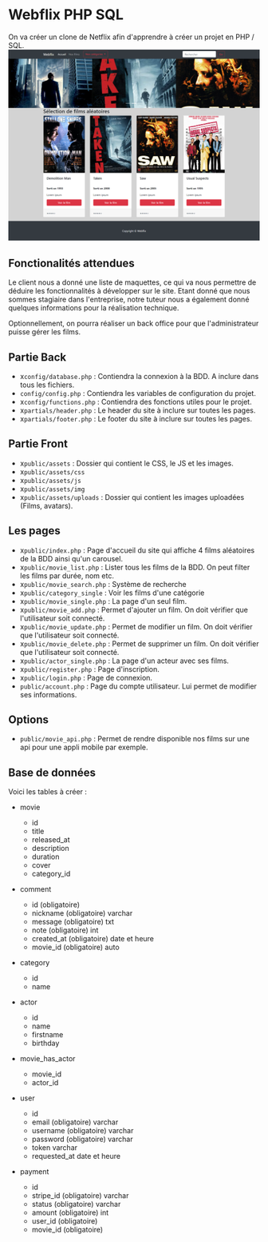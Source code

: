# Webflix PHP SQL

On va créer un clone de Netflix afin d'apprendre à créer un projet en PHP / SQL.
![fil-rouge-webflix](/maquettes/maquette-accueil-webflix.png)

## Fonctionalités attendues

Le client nous a donné une liste de maquettes, ce qui va nous permettre de déduire les fonctionnalités à développer sur le site. Etant donné que nous sommes stagiaire dans l'entreprise, notre tuteur nous a également donné quelques informations pour la réalisation technique.

Optionnellement, on pourra réaliser un back office pour que l'administrateur puisse gérer les films.

## Partie Back

- x`config/database.php` : Contiendra la connexion à la BDD. A inclure dans tous les fichiers.
- `config/config.php` : Contiendra les variables de configuration du projet.
- x`config/functions.php` : Contiendra des fonctions utiles pour le projet.
- x`partials/header.php` : Le header du site à inclure sur toutes les pages.
- x`partials/footer.php` : Le footer du site à inclure sur toutes les pages.

## Partie Front

- x`public/assets` : Dossier qui contient le CSS, le JS et les images.
- x`public/assets/css`
- x`public/assets/js`
- x`public/assets/img`
- x`public/assets/uploads` : Dossier qui contient les images uploadées (Films, avatars).

## Les pages

- x`public/index.php` : Page d'accueil du site qui affiche 4 films aléatoires de la BDD ainsi qu'un carousel.
- x`public/movie_list.php` : Lister tous les films de la BDD. On peut filter les films par durée, nom etc.
- x`public/movie_search.php` : Système de recherche
- x`public/category_single` : Voir les films d'une catégorie
- x`public/movie_single.php` : La page d'un seul film.
- x`public/movie_add.php` : Permet d'ajouter un film. On doit vérifier que l'utilisateur soit connecté.
- x`public/movie_update.php` : Permet de modifier un film. On doit vérifier que l'utilisateur soit connecté.
- x`public/movie_delete.php` : Permet de supprimer un film. On doit vérifier que l'utilisateur soit connecté.
- x`public/actor_single.php` : La page d'un acteur avec ses films.
- x`public/register.php` : Page d'inscription.
- x`public/login.php` : Page de connexion.
- `public/account.php` : Page du compte utilisateur. Lui permet de modifier ses informations.

## Options

- `public/movie_api.php` : Permet de rendre disponible nos films sur une api pour une appli mobile par exemple.

## Base de données

Voici les tables à créer :

- movie
    - id
    - title
    - released_at
    - description
    - duration
    - cover
    - category_id

- comment
    - id (obligatoire)
    - nickname (obligatoire) varchar
    - message (obligatoire) txt
    - note (obligatoire) int
    - created_at (obligatoire) date et heure
    - movie_id (obligatoire) auto

- category
    - id
    - name

- actor
    - id
    - name
    - firstname
    - birthday

- movie_has_actor
    - movie_id
    - actor_id

- user
    - id
    - email (obligatoire) varchar
    - username (obligatoire) varchar
    - password (obligatoire) varchar
    - token varchar
    - requested_at date et heure

- payment
    - id
    - stripe_id (obligatoire) varchar
    - status (obligatoire) varchar
    - amount (obligatoire) int
    - user_id (obligatoire)
    - movie_id (obligatoire)
